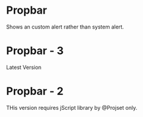 # Propbar
Shows an custom alert rather than system alert.

# Propbar - 3
Latest Version

# Propbar - 2
THis version requires jScript library by @Projset only.
